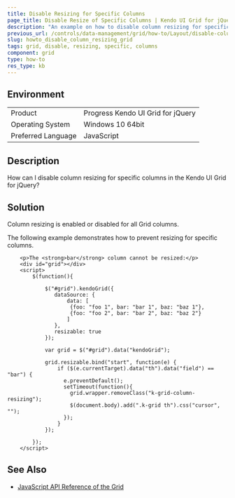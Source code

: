 ```yaml
---
title: Disable Resizing for Specific Columns
page_title: Disable Resize of Specific Columns | Kendo UI Grid for jQuery
description: "An example on how to disable column resizing for specific columns in the Kendo UI Grid for jQuery."
previous_url: /controls/data-management/grid/how-to/Layout/disable-column-resize-for-specific-columns
slug: howto_disable_column_resizing_grid
tags: grid, disable, resizing, specific, columns
component: grid
type: how-to
res_type: kb
---
```


## Environment

<table>
 <tr>
  <td>Product</td>
  <td>Progress Kendo UI Grid for jQuery</td>
 </tr>
 <tr>
  <td>Operating System</td>
  <td>Windows 10 64bit</td>
 </tr>
 <tr>
  <td>Preferred Language</td>
  <td>JavaScript</td>
 </tr>
</table>

## Description

How can I disable column resizing for specific columns in the Kendo UI Grid for jQuery?

## Solution

Column resizing is enabled or disabled for all Grid columns.

The following example demonstrates how to prevent resizing for specific columns.

```dojo
    <p>The <strong>bar</strong> column cannot be resized:</p>
    <div id="grid"></div>
    <script>
        $(function(){

            $("#grid").kendoGrid({
               dataSource: {
                   data: [
                    {foo: "foo 1", bar: "bar 1", baz: "baz 1"},
                    {foo: "foo 2", bar: "bar 2", baz: "baz 2"}
                   ]
               },
               resizable: true
            });

            var grid = $("#grid").data("kendoGrid");

            grid.resizable.bind("start", function(e) {
                if ($(e.currentTarget).data("th").data("field") == "bar") {
                  e.preventDefault();
                  setTimeout(function(){
                    grid.wrapper.removeClass("k-grid-column-resizing");
                    $(document.body).add(".k-grid th").css("cursor", "");
                  });
                }
            });

        });
    </script>
```

## See Also

* [JavaScript API Reference of the Grid](/api/javascript/ui/grid)

